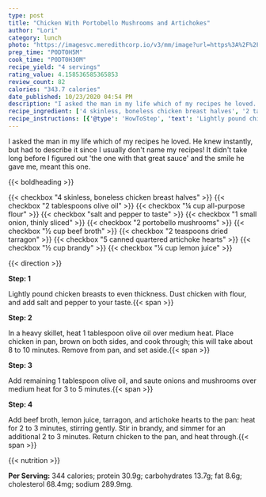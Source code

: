 ```yaml
---
type: post
title: "Chicken With Portobello Mushrooms and Artichokes"
author: "Lori"
category: lunch
photo: "https://imagesvc.meredithcorp.io/v3/mm/image?url=https%3A%2F%2Fimages.media-allrecipes.com%2Fuserphotos%2F627881.jpg"
prep_time: "P0DT0H5M"
cook_time: "P0DT0H30M"
recipe_yield: "4 servings"
rating_value: 4.158536585365853
review_count: 82
calories: "343.7 calories"
date_published: 10/23/2020 04:54 PM
description: "I asked the man in my life which of my recipes he loved.  He knew instantly, but had to describe it since I usually don't name my recipes!  It didn't take long before I figured out 'the one with that great sauce' and the smile he gave me, meant this one."
recipe_ingredient: ['4 skinless, boneless chicken breast halves', '2 tablespoons olive oil', '¼ cup all-purpose flour', 'salt and pepper to taste', '1 small onion, thinly sliced', '2 portobello mushrooms', '½ cup beef broth', '2 teaspoons dried tarragon', '5 canned quartered artichoke hearts', '½ cup brandy', '¼ cup lemon juice']
recipe_instructions: [{'@type': 'HowToStep', 'text': 'Lightly pound chicken breasts to even thickness. Dust chicken with flour, and add salt and pepper to your taste.\n'}, {'@type': 'HowToStep', 'text': 'In a heavy skillet, heat 1 tablespoon olive oil over medium heat. Place chicken in pan,  brown on both sides, and cook through; this will take about 8 to 10 minutes. Remove from pan, and set aside.\n'}, {'@type': 'HowToStep', 'text': 'Add remaining 1 tablespoon olive oil, and saute onions and mushrooms over medium heat for 3 to 5 minutes.\n'}, {'@type': 'HowToStep', 'text': 'Add  beef broth, lemon juice, tarragon, and artichoke hearts to the pan: heat for 2 to 3 minutes, stirring gently. Stir in brandy, and simmer for an additional 2 to 3 minutes. Return chicken to the pan, and heat through.\n'}]
---
```


I asked the man in my life which of my recipes he loved.  He knew instantly, but had to describe it since I usually don't name my recipes!  It didn't take long before I figured out 'the one with that great sauce' and the smile he gave me, meant this one. 

{{< boldheading >}}

{{< checkbox "4  skinless, boneless chicken breast halves" >}}
{{< checkbox "2 tablespoons olive oil" >}}
{{< checkbox "¼ cup all-purpose flour" >}}
{{< checkbox "salt and pepper to taste" >}}
{{< checkbox "1 small onion, thinly sliced" >}}
{{< checkbox "2  portobello mushrooms" >}}
{{< checkbox "½ cup beef broth" >}}
{{< checkbox "2 teaspoons dried tarragon" >}}
{{< checkbox "5  canned quartered artichoke hearts" >}}
{{< checkbox "½ cup brandy" >}}
{{< checkbox "¼ cup lemon juice" >}}


{{< direction >}}

**Step: 1**

Lightly pound chicken breasts to even thickness. Dust chicken with flour, and add salt and pepper to your taste.{{< span >}}

**Step: 2**

In a heavy skillet, heat 1 tablespoon olive oil over medium heat. Place chicken in pan,  brown on both sides, and cook through; this will take about 8 to 10 minutes. Remove from pan, and set aside.{{< span >}}

**Step: 3**

Add remaining 1 tablespoon olive oil, and saute onions and mushrooms over medium heat for 3 to 5 minutes.{{< span >}}

**Step: 4**

Add  beef broth, lemon juice, tarragon, and artichoke hearts to the pan: heat for 2 to 3 minutes, stirring gently. Stir in brandy, and simmer for an additional 2 to 3 minutes. Return chicken to the pan, and heat through.{{< span >}}

{{< nutrition >}}

**Per Serving:** 344 calories; protein 30.9g; carbohydrates 13.7g; fat 8.6g; cholesterol 68.4mg; sodium 289.9mg.